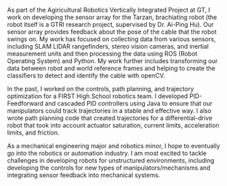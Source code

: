 As part of the Agiricultural Robotics Vertically Integrated Project at GT, I work on developing the sensor array for the Tarzan, brachiating robot (the robot itself is a GTRI research project, supervised by Dr. Ai-Ping Hu). Our sensor array provides feedback about the pose of the cable that the robot swings on. My work has focused on collecting data from various sensors, including SLAM LIDAR rangefinders, stereo vision cameras, and inertial measurement units and then processing the data using ROS (Robot Operating System) and Python. My work further includes transforming our data between robot and world reference frames and helping to create the classifiers to detect and identify the cable with openCV.

In the past, I worked on the controls, path planning, and trajectory optimization for a FIRST High School robotics team. I developed PID-Feedforward and cascaded PID controllers using Java to ensure that our manipulators could track trajectories in a stable and effective way. I also wrote path planning code that created trajectories for a differential-drive robot that took into account actuator saturation, current limits, acceleration limits, and friction.

As a mechanical engineering major and robotics minor, I hope to eventually go into the robotics or automation industry. I am most excited to tackle challenges in developing robots for unstructured environments, including developing the controls for new types of manipulators/mechanisms and integrating sensor feedback into mechanical systems.
